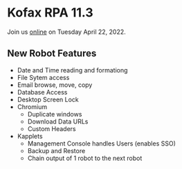 # Kofax RPA 11.3
Join us [online](https://cvent.me/Y7gqWA) on Tuesday April 22, 2022.  
## New Robot Features
* Date and Time reading and formationg
* File Sytem access
* Email browse, move, copy
* Database Access
* Desktop Screen Lock
* Chromium
  * Duplicate windows
  * Download Data URLs
  * Custom Headers 
* Kapplets
  * Management Console handles Users (enables SSO)
  * Backup and Restore
  * Chain output of 1 robot to the next robot

